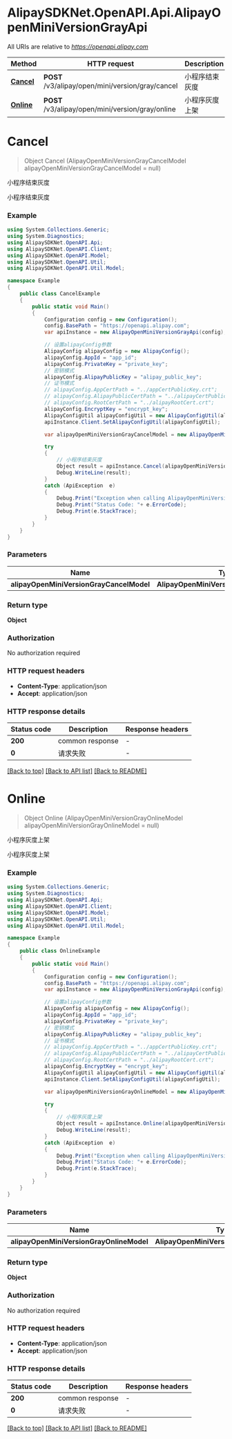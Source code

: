 # AlipaySDKNet.OpenAPI.Api.AlipayOpenMiniVersionGrayApi

All URIs are relative to *https://openapi.alipay.com*

Method | HTTP request | Description
------------- | ------------- | -------------
[**Cancel**](AlipayOpenMiniVersionGrayApi.md#cancel) | **POST** /v3/alipay/open/mini/version/gray/cancel | 小程序结束灰度
[**Online**](AlipayOpenMiniVersionGrayApi.md#online) | **POST** /v3/alipay/open/mini/version/gray/online | 小程序灰度上架


<a name="cancel"></a>
# **Cancel**
> Object Cancel (AlipayOpenMiniVersionGrayCancelModel alipayOpenMiniVersionGrayCancelModel = null)

小程序结束灰度

小程序结束灰度

### Example
```csharp
using System.Collections.Generic;
using System.Diagnostics;
using AlipaySDKNet.OpenAPI.Api;
using AlipaySDKNet.OpenAPI.Client;
using AlipaySDKNet.OpenAPI.Model;
using AlipaySDKNet.OpenAPI.Util;
using AlipaySDKNet.OpenAPI.Util.Model;

namespace Example
{
    public class CancelExample
    {
        public static void Main()
        {
            Configuration config = new Configuration();
            config.BasePath = "https://openapi.alipay.com";
            var apiInstance = new AlipayOpenMiniVersionGrayApi(config);

            // 设置alipayConfig参数
            AlipayConfig alipayConfig = new AlipayConfig();
            alipayConfig.AppId = "app_id";
            alipayConfig.PrivateKey = "private_key";
            // 密钥模式
            alipayConfig.AlipayPublicKey = "alipay_public_key";
            // 证书模式
            // alipayConfig.AppCertPath = "../appCertPublicKey.crt";
            // alipayConfig.AlipayPublicCertPath = "../alipayCertPublicKey_RSA2.crt";
            // alipayConfig.RootCertPath = "../alipayRootCert.crt";
            alipayConfig.EncryptKey = "encrypt_key";
            AlipayConfigUtil alipayConfigUtil = new AlipayConfigUtil(alipayConfig);
            apiInstance.Client.SetAlipayConfigUtil(alipayConfigUtil);

            var alipayOpenMiniVersionGrayCancelModel = new AlipayOpenMiniVersionGrayCancelModel(); // AlipayOpenMiniVersionGrayCancelModel |  (optional) 

            try
            {
                // 小程序结束灰度
                Object result = apiInstance.Cancel(alipayOpenMiniVersionGrayCancelModel);
                Debug.WriteLine(result);
            }
            catch (ApiException  e)
            {
                Debug.Print("Exception when calling AlipayOpenMiniVersionGrayApi.Cancel: " + e.Message );
                Debug.Print("Status Code: "+ e.ErrorCode);
                Debug.Print(e.StackTrace);
            }
        }
    }
}
```

### Parameters

Name | Type | Description  | Notes
------------- | ------------- | ------------- | -------------
 **alipayOpenMiniVersionGrayCancelModel** | **AlipayOpenMiniVersionGrayCancelModel**|  | [optional] 

### Return type

**Object**

### Authorization

No authorization required

### HTTP request headers

 - **Content-Type**: application/json
 - **Accept**: application/json


### HTTP response details
| Status code | Description | Response headers |
|-------------|-------------|------------------|
| **200** | common response |  -  |
| **0** | 请求失败 |  -  |

[[Back to top]](#) [[Back to API list]](../README.md#documentation-for-api-endpoints) [[Back to README]](../README.md)

<a name="online"></a>
# **Online**
> Object Online (AlipayOpenMiniVersionGrayOnlineModel alipayOpenMiniVersionGrayOnlineModel = null)

小程序灰度上架

小程序灰度上架

### Example
```csharp
using System.Collections.Generic;
using System.Diagnostics;
using AlipaySDKNet.OpenAPI.Api;
using AlipaySDKNet.OpenAPI.Client;
using AlipaySDKNet.OpenAPI.Model;
using AlipaySDKNet.OpenAPI.Util;
using AlipaySDKNet.OpenAPI.Util.Model;

namespace Example
{
    public class OnlineExample
    {
        public static void Main()
        {
            Configuration config = new Configuration();
            config.BasePath = "https://openapi.alipay.com";
            var apiInstance = new AlipayOpenMiniVersionGrayApi(config);

            // 设置alipayConfig参数
            AlipayConfig alipayConfig = new AlipayConfig();
            alipayConfig.AppId = "app_id";
            alipayConfig.PrivateKey = "private_key";
            // 密钥模式
            alipayConfig.AlipayPublicKey = "alipay_public_key";
            // 证书模式
            // alipayConfig.AppCertPath = "../appCertPublicKey.crt";
            // alipayConfig.AlipayPublicCertPath = "../alipayCertPublicKey_RSA2.crt";
            // alipayConfig.RootCertPath = "../alipayRootCert.crt";
            alipayConfig.EncryptKey = "encrypt_key";
            AlipayConfigUtil alipayConfigUtil = new AlipayConfigUtil(alipayConfig);
            apiInstance.Client.SetAlipayConfigUtil(alipayConfigUtil);

            var alipayOpenMiniVersionGrayOnlineModel = new AlipayOpenMiniVersionGrayOnlineModel(); // AlipayOpenMiniVersionGrayOnlineModel |  (optional) 

            try
            {
                // 小程序灰度上架
                Object result = apiInstance.Online(alipayOpenMiniVersionGrayOnlineModel);
                Debug.WriteLine(result);
            }
            catch (ApiException  e)
            {
                Debug.Print("Exception when calling AlipayOpenMiniVersionGrayApi.Online: " + e.Message );
                Debug.Print("Status Code: "+ e.ErrorCode);
                Debug.Print(e.StackTrace);
            }
        }
    }
}
```

### Parameters

Name | Type | Description  | Notes
------------- | ------------- | ------------- | -------------
 **alipayOpenMiniVersionGrayOnlineModel** | **AlipayOpenMiniVersionGrayOnlineModel**|  | [optional] 

### Return type

**Object**

### Authorization

No authorization required

### HTTP request headers

 - **Content-Type**: application/json
 - **Accept**: application/json


### HTTP response details
| Status code | Description | Response headers |
|-------------|-------------|------------------|
| **200** | common response |  -  |
| **0** | 请求失败 |  -  |

[[Back to top]](#) [[Back to API list]](../README.md#documentation-for-api-endpoints) [[Back to README]](../README.md)

